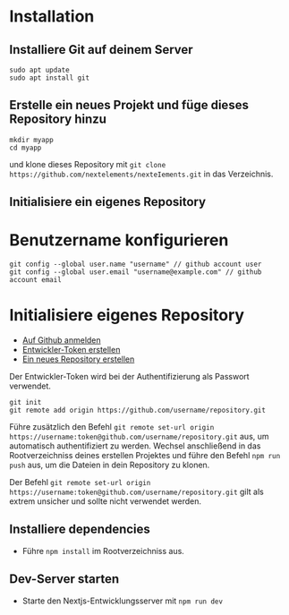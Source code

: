 # Installation
## Installiere Git auf deinem Server
```
sudo apt update
sudo apt install git
```

## Erstelle ein neues Projekt und füge dieses Repository hinzu
```
mkdir myapp
cd myapp
```
und klone dieses Repository mit `git clone https://github.com/nextelements/nexteIements.git` in das Verzeichnis.

## Initialisiere ein eigenes Repository
# Benutzername konfigurieren
```
git config --global user.name "username" // github account user
git config --global user.email "username@example.com" // github account email
```
# Initialisiere eigenes Repository
- [Auf Github anmelden](https://github.com/login)
- [Entwickler-Token erstellen](https://github.com/settings/tokens/new)
- [Ein neues Repository erstellen](https://github.com/new)

Der Entwickler-Token wird bei der Authentifizierung als Passwort verwendet.

```
git init
git remote add origin https://github.com/username/repository.git
```

Führe zusätzlich den Befehl `git remote set-url origin https://username:token@github.com/username/repository.git` aus, um automatisch authentifiziert zu werden.
Wechsel anschließend in das Rootverzeichniss deines erstellen Projektes und führe den Befehl `npm run push` aus, um die Dateien in dein Repository zu klonen.

Der Befehl `git remote set-url origin https://username:token@github.com/username/repository.git` gilt als extrem unsicher und sollte nicht verwendet werden.

## Installiere dependencies
- Führe `npm install` im Rootverzeichniss aus.

## Dev-Server starten
- Starte den Nextjs-Entwicklungsserver mit `npm run dev`
